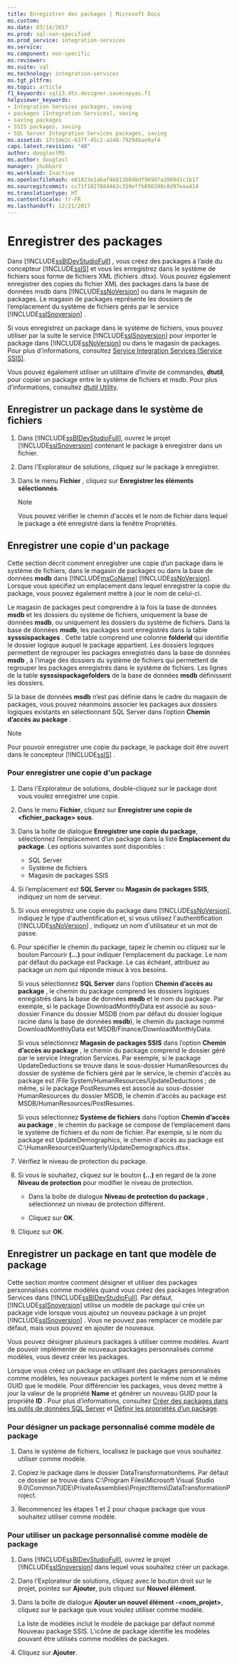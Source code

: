```yaml
---
title: Enregistrer des packages | Microsoft Docs
ms.custom: 
ms.date: 03/14/2017
ms.prod: sql-non-specified
ms.prod_service: integration-services
ms.service: 
ms.component: non-specific
ms.reviewer: 
ms.suite: sql
ms.technology: integration-services
ms.tgt_pltfrm: 
ms.topic: article
f1_keywords: sql13.dts.designer.savecopyas.f1
helpviewer_keywords:
- Integration Services packages, saving
- packages [Integration Services], saving
- saving packages
- SSIS packages, saving
- SQL Server Integration Services packages, saving
ms.assetid: 17c1de2c-637f-45c2-a148-79294bae0af4
caps.latest.revision: "48"
author: douglaslMS
ms.author: douglasl
manager: jhubbard
ms.workload: Inactive
ms.openlocfilehash: e81823e1a6af46813b8d8df969d7a2060d1c1b17
ms.sourcegitcommit: cc71f1027884462c359effb898390c8d97eaa414
ms.translationtype: HT
ms.contentlocale: fr-FR
ms.lasthandoff: 12/21/2017
---
```

# <a name="save-packages"></a>Enregistrer des packages
  Dans [!INCLUDE[ssBIDevStudioFull](../includes/ssbidevstudiofull-md.md)] , vous créez des packages à l’aide du concepteur [!INCLUDE[ssIS](../includes/ssis-md.md)] et vous les enregistrez dans le système de fichiers sous forme de fichiers XML (fichiers .dtsx). Vous pouvez également enregistrer des copies du fichier XML des packages dans la base de données msdb dans [!INCLUDE[ssNoVersion](../includes/ssnoversion-md.md)] ou dans le magasin de packages. Le magasin de packages représente les dossiers de l’emplacement du système de fichiers gérés par le service [!INCLUDE[ssISnoversion](../includes/ssisnoversion-md.md)] .  
  
 Si vous enregistrez un package dans le système de fichiers, vous pouvez utiliser par la suite le service [!INCLUDE[ssISnoversion](../includes/ssisnoversion-md.md)] pour importer le package dans [!INCLUDE[ssNoVersion](../includes/ssnoversion-md.md)] ou dans le magasin de packages. Pour plus d’informations, consultez [Service Integration Services &#40;Service SSIS&#41;](../integration-services/service/integration-services-service-ssis-service.md).  
  
 Vous pouvez également utiliser un utilitaire d’invite de commandes, **dtutil**, pour copier un package entre le système de fichiers et msdb. Pour plus d’informations, consultez [dtutil Utility](../integration-services/dtutil-utility.md).  
## <a name="save-a-package-to-the-file-system"></a>Enregistrer un package dans le système de fichiers  
  
1.  Dans [!INCLUDE[ssBIDevStudioFull](../includes/ssbidevstudiofull-md.md)], ouvrez le projet [!INCLUDE[ssISnoversion](../includes/ssisnoversion-md.md)] contenant le package à enregistrer dans un fichier.  
  
2.  Dans l'Explorateur de solutions, cliquez sur le package à enregistrer.  
  
3.  Dans le menu **Fichier** , cliquez sur **Enregistrer les éléments sélectionnés**.  
  
    > [!NOTE]  
    >  Vous pouvez vérifier le chemin d'accès et le nom de fichier dans lequel le package a été enregistré dans la fenêtre Propriétés.  

## <a name="save-a-copy-of-a-package"></a>Enregistrer une copie d'un package
  Cette section décrit comment enregistrer une copie d’un package dans le système de fichiers, dans le magasin de packages ou dans la base de données **msdb** dans [!INCLUDE[msCoName](../includes/msconame-md.md)] [!INCLUDE[ssNoVersion](../includes/ssnoversion-md.md)]. Lorsque vous spécifiez un emplacement dans lequel enregistrer la copie du package, vous pouvez également mettre à jour le nom de celui-ci.  
  
 Le magasin de packages peut comprendre à la fois la base de données **msdb** et les dossiers du système de fichiers, uniquement la base de données **msdb**, ou uniquement les dossiers du système de fichiers. Dans la base de données **msdb**, les packages sont enregistrés dans la table **sysssispackages** . Cette table comprend une colonne **folderid** qui identifie le dossier logique auquel le package appartient. Les dossiers logiques permettent de regrouper les packages enregistrés dans la base de données **msdb** , à l’image des dossiers du système de fichiers qui permettent de regrouper les packages enregistrés dans le système de fichiers. Les lignes de la table **sysssispackagefolders** de la base de données **msdb** définissent les dossiers.  
  
 Si la base de données **msdb** n’est pas définie dans le cadre du magasin de packages, vous pouvez néanmoins associer les packages aux dossiers logiques existants en sélectionnant SQL Server dans l’option **Chemin d’accès au package** .  
  
> [!NOTE]  
>  Pour pouvoir enregistrer une copie du package, le package doit être ouvert dans le concepteur [!INCLUDE[ssIS](../includes/ssis-md.md)] .  
  
### <a name="to-save-a-copy-of-a-package"></a>Pour enregistrer une copie d'un package  
  
1.  Dans l'Explorateur de solutions, double-cliquez sur le package dont vous voulez enregistrer une copie.  
  
2.  Dans le menu **Fichier**, cliquez sur **Enregistrer une copie de \<fichier_package> sous**.  
  
3.  Dans la boîte de dialogue **Enregistrer une copie du package**, sélectionnez l’emplacement d’un package dans la liste **Emplacement du package**. Les options suivantes sont disponibles :  
    -   SQL Server
    -   Système de fichiers 
    -   Magasin de packages SSIS 
  
4.  Si l’emplacement est **SQL Server** ou **Magasin de packages SSIS**, indiquez un nom de serveur.  
  
5.  Si vous enregistrez une copie du package dans [!INCLUDE[ssNoVersion](../includes/ssnoversion-md.md)], indiquez le type d'authentification et, si vous utilisez l'authentification [!INCLUDE[ssNoVersion](../includes/ssnoversion-md.md)] , indiquez un nom d'utilisateur et un mot de passe.  
  
6.  Pour spécifier le chemin du package, tapez le chemin ou cliquez sur le bouton Parcourir **(…)** pour indiquer l’emplacement du package. Le nom par défaut du package est Package. Le cas échéant, attribuez au package un nom qui réponde mieux à vos besoins.  
  
     Si vous sélectionnez **SQL Server** dans l’option **Chemin d’accès au package** , le chemin du package comprend les dossiers logiques enregistrés dans la base de données **msdb** et le nom du package. Par exemple, si le package DownloadMonthlyData est associé au sous-dossier Finance du dossier MSDB (nom par défaut du dossier logique racine dans la base de données **msdb**), le chemin du package nommé DownloadMonthlyData est MSDB/Finance/DownloadMonthlyData.  
  
     Si vous sélectionnez **Magasin de packages SSIS** dans l’option **Chemin d’accès au package** , le chemin du package comprend le dossier géré par le service Integration Services. Par exemple, si le package UpdateDeductions se trouve dans le sous-dossier HumanResources du dossier de système de fichiers géré par le service, le chemin d'accès au package est /File System/HumanResources/UpdateDeductions ; de même, si le package PostResumes est associé au sous-dossier HumanResources du dossier MSDB, le chemin d'accès au package est MSDB/HumanResources/PostResumes.  
  
     Si vous sélectionnez **Système de fichiers** dans l’option **Chemin d’accès au package** , le chemin du package se compose de l’emplacement dans le système de fichiers et du nom de fichier. Par exemple, si le nom du package est UpdateDemographics, le chemin d'accès au package est C:\HumanResources\Quarterly\UpdateDemographics.dtsx.  
  
7.  Vérifiez le niveau de protection du package.  
  
8.  Si vous le souhaitez, cliquez sur le bouton **(…)** en regard de la zone **Niveau de protection** pour modifier le niveau de protection.  
  
    -   Dans la boîte de dialogue **Niveau de protection du package** , sélectionnez un niveau de protection différent.  
  
    -   Cliquez sur **OK**.  
  
9. Cliquez sur **OK**.  

## <a name="save-a-package-as-a-package-template"></a>Enregistrer un package en tant que modèle de package
 Cette section montre comment désigner et utiliser des packages personnalisés comme modèles quand vous créez des packages Integration Services dans [!INCLUDE[ssBIDevStudioFull](../includes/ssbidevstudiofull-md.md)]. Par défaut, [!INCLUDE[ssISnoversion](../includes/ssisnoversion-md.md)] utilise un modèle de package qui crée un package vide lorsque vous ajoutez un nouveau package à un projet [!INCLUDE[ssISnoversion](../includes/ssisnoversion-md.md)] . Vous ne pouvez pas remplacer ce modèle par défaut, mais vous pouvez en ajouter de nouveaux.  
  
 Vous pouvez désigner plusieurs packages à utiliser comme modèles. Avant de pouvoir implémenter de nouveaux packages personnalisés comme modèles, vous devez créer les packages.  
  
 Lorsque vous créez un package en utilisant des packages personnalisés comme modèles, les nouveaux packages portent le même nom et le même GUID que le modèle. Pour différencier les packages, vous devez mettre à jour la valeur de la propriété **Name** et générer un nouveau GUID pour la propriété **ID** . Pour plus d’informations, consultez [Créer des packages dans les outils de données SQL Server](../integration-services/create-packages-in-sql-server-data-tools.md) et [Définir les propriétés d’un package](../integration-services/set-package-properties.md).  
  
### <a name="to-designate-a-custom-package-as-a-package-template"></a>Pour désigner un package personnalisé comme modèle de package  
  
1.  Dans le système de fichiers, localisez le package que vous souhaitez utiliser comme modèle.  
  
2.  Copiez le package dans le dossier DataTransformationItems. Par défaut ce dossier se trouve dans C:\Program Files\Microsoft Visual Studio 9.0\Common7\IDE\PrivateAssemblies\ProjectItems\DataTransformationProject.  
  
3.  Recommencez les étapes 1 et 2 pour chaque package que vous souhaitez utiliser comme modèle.  
  
### <a name="to-use-a-custom-package-as-a-package-template"></a>Pour utiliser un package personnalisé comme modèle de package  
  
1.  Dans [!INCLUDE[ssBIDevStudioFull](../includes/ssbidevstudiofull-md.md)], ouvrez le projet [!INCLUDE[ssISnoversion](../includes/ssisnoversion-md.md)] dans lequel vous souhaitez créer un package.  
  
2.  Dans l’Explorateur de solutions, cliquez avec le bouton droit sur le projet, pointez sur **Ajouter**, puis cliquez sur **Nouvel élément**.  
  
3.  Dans la boîte de dialogue **Ajouter un nouvel élément -\<nom_projet>**, cliquez sur le package que vous voulez utiliser comme modèle.  
  
     La liste de modèles inclut le modèle de package par défaut nommé Nouveau package SSIS. L'icône de package identifie les modèles pouvant être utilisés comme modèles de packages.  
  
4.  Cliquez sur **Ajouter**.  
